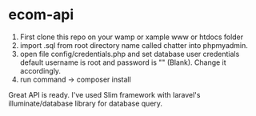 # ecom-api

1) First clone this repo on your wamp or xample www or htdocs folder
2) import .sql from root directory name called chatter into phpmyadmin.
3) open file config/credentials.php and set database user credentials default username is root and password is "" (Blank). Change it accordingly.
4) run command -> composer install

Great API is ready.
I've used Slim framework with laravel's illuminate/database library for database query.




